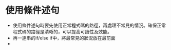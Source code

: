 # 使用條件述句
* 使用條件述句時要先使用正常程式碼的路徑，再處理不常見的情況。確保正常程式碼的路徑是清晰的，可以提高可讀性及效能。
* 再一連串的if/else if中，將最常見的狀況放在最前面
* 
<!--stackedit_data:
eyJoaXN0b3J5IjpbLTIwNjY0MjMxNTIsMjU1MjEzMjY5LC00Mz
A4NDcyNzhdfQ==
-->